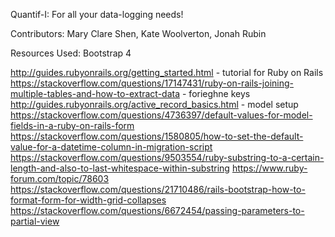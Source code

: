 Quantif-I: For all your data-logging needs!

Contributors: Mary Clare Shen, Kate Woolverton, Jonah Rubin

Resources Used:
Bootstrap 4


http://guides.rubyonrails.org/getting_started.html - tutorial for Ruby on Rails
https://stackoverflow.com/questions/17147431/ruby-on-rails-joining-multiple-tables-and-how-to-extract-data - forieghne keys
http://guides.rubyonrails.org/active_record_basics.html - model setup
https://stackoverflow.com/questions/4736397/default-values-for-model-fields-in-a-ruby-on-rails-form
https://stackoverflow.com/questions/1580805/how-to-set-the-default-value-for-a-datetime-column-in-migration-script
https://stackoverflow.com/questions/9503554/ruby-substring-to-a-certain-length-and-also-to-last-whitespace-within-substring
https://www.ruby-forum.com/topic/78603
https://stackoverflow.com/questions/21710486/rails-bootstrap-how-to-format-form-for-width-grid-collapses
https://stackoverflow.com/questions/6672454/passing-parameters-to-partial-view


